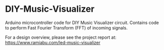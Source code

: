 # DIY-Music-Visualizer
Arduino microcontroller code for DIY Music Visualizer circuit. Contains code to perform Fast Fourier Transform (FFT) of incoming signals.

For a design overview, please see the project report at: https://www.ramiabu.com/led-music-visualizer
